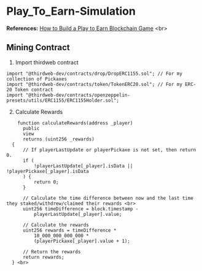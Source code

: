 # Play_To_Earn-Simulation
**References:** [How to Build a Play to Earn Blockchain Game]([https://ithelp.ithome.com.tw/articles/10297084](https://www.youtube.com/watch?v=iTfQh5m8HF8&t=2s)) <br>
## Mining Contract
1. Import thirdweb contract <br>
  ```
  import "@thirdweb-dev/contracts/drop/DropERC1155.sol"; // For my collection of Pickaxes 
  import "@thirdweb-dev/contracts/token/TokenERC20.sol"; // For my ERC-20 Token contract 
  import "@thirdweb-dev/contracts/openzeppelin-presets/utils/ERC1155/ERC1155Holder.sol";
  ```
2. Calculate Rewards <br>
  ```
      function calculateRewards(address _player) 
        public 
        view 
        returns (uint256 _rewards) 
    { 
        // If playerLastUpdate or playerPickaxe is not set, then return 0. 
        if ( 
            !playerLastUpdate[_player].isData || !playerPickaxe[_player].isData 
        ) { 
            return 0; 
        } 

        // Calculate the time difference between now and the last time they staked/withdrew/claimed their rewards <br>
        uint256 timeDifference = block.timestamp - 
            playerLastUpdate[_player].value;  

        // Calculate the rewards  
        uint256 rewards = timeDifference * 
            10_000_000_000_000 * 
            (playerPickaxe[_player].value + 1); 

        // Return the rewards 
        return rewards; 
    } <br>
  ```
